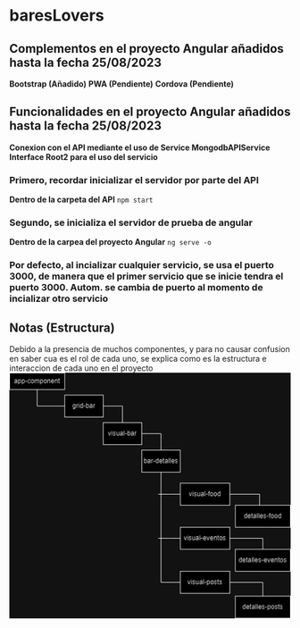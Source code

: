 # baresLovers
## Complementos en el proyecto Angular añadidos hasta la fecha 25/08/2023
**Bootstrap (Añadido)**
**PWA (Pendiente)**
**Cordova (Pendiente)**

## Funcionalidades en el proyecto Angular añadidos hasta la fecha 25/08/2023
**Conexion con el API mediante el uso de Service MongodbAPIService**
**Interface Root2 para el uso del servicio**

### Primero, recordar inicializar el servidor por parte del API
**Dentro de la carpeta del API**
`npm start`

### Segundo, se inicializa el servidor de prueba de angular
**Dentro de la carpea del proyecto Angular**
`ng serve -o`

### Por defecto, al incializar cualquier servicio, se usa el puerto 3000, de manera que el primer servicio que se inicie tendra el puerto 3000. Autom. se cambia de puerto al momento de incializar otro servicio

## Notas (Estructura)
Debido a la presencia de muchos componentes, y para no causar confusion en saber cua es el rol de cada uno, se explica como es la estructura e interaccion de cada uno en el proyecto
<img src="https://github.com/DavidAlex99/baresLovers/blob/main/baresLovers/src/assets/Estructura.drawio.png?raw=true" alt="Estructura de componentes"/>
